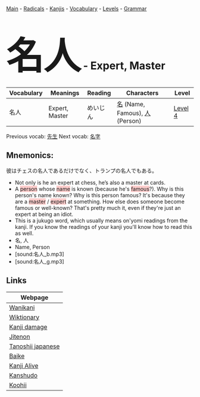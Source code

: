 <style> bigfont {font-size: 100px}</style>
[Main](../README.md) -
[Radicals](../radicals.md) -
[Kanjis](../kanjis.md) -
[Vocabulary](../vocabulary.md) -
[Levels](../levels.md) -
[Grammar](../grammar.md)
# <bigfont> 名人</bigfont> - Expert, Master 

| Vocabulary | Meanings | Reading | Characters | Level |
| --- | --- | --- | --- | --- |
| 名人 | Expert, Master | めいじん |  [名](../kanjis/名.md) (Name, Famous), [人](../kanjis/人.md) (Person) | [Level 4](../levels/wk_level4.md) |

Previous vocab: [先生](先生.md) Next vocab: [名字](名字.md) 

## Mnemonics:
彼はチェスの名人であるだけでなく、トランプの名人でもある。
* Not only is he an expert at chess, he’s also a master at cards.
* A <span style="background-color:#ffcccb"> person</span> whose <span style="background-color:#ffcccb"> name</span> is known (because he's <span style="background-color:#ffcccb"> famous</span>?). Why is this person's name known? Why is this person famous? It's because they are a <span style="background-color:#ffcccb"> master</span> / <span style="background-color:#ffcccb"> expert</span> at something. How else does someone become famous or well-known? That's pretty much it, even if they're just an expert at being an idiot.
* This is a jukugo word, which usually means on'yomi readings from the kanji. If you know the readings of your kanji you'll know how to read this as well.
* 名, 人
* Name, Person
* [sound:名人_b.mp3]
* [sound:名人_g.mp3]


## Links 

| Webpage |
| --- |
| [Wanikani          ](https://www.wanikani.com/kanji/名人) |
| [Wiktionary        ](https://en.wiktionary.org/wiki/名人) |
| [Kanji damage      ](http://www.kanjidamage.com/kanji/search?utf8=✓&q=名人) |
| [Jitenon           ](https://jitenon.com/kanji/名人) |
| [Tanoshii japanese ](https://www.tanoshiijapanese.com/dictionary/kanji.cfm?k=名人) |
| [Baike             ](https://baike.baidu.com/item/名人) |
| [Kanji Alive       ](https://app.kanjialive.com/名人) |
| [Kanshudo          ](https://www.kanshudo.com/searchmn?q=名人) |
| [Koohii            ](https://kanji.koohii.com/study/kanji/名人) |
